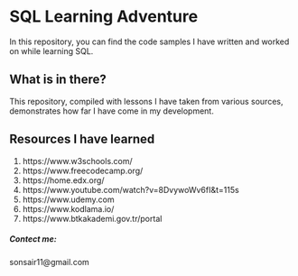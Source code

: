<h1>SQL Learning Adventure</h1>

<p>In this repository, you can find the code samples I have written and worked on while learning SQL.
</p>
<h2>What is in there?</h2>

<p>This repository, compiled with lessons I have taken from various sources, demonstrates how far I have come in my development.
</p>

<h2>Resources I have learned</h2>

<ol>
  <li>https://www.w3schools.com/</li>
  <li>https://www.freecodecamp.org/</li>
  <li>https://home.edx.org/</li>
  <li>https://www.youtube.com/watch?v=8DvywoWv6fI&t=115s</li>
  <li>https://www.udemy.com</li>
  <li>https://www.kodlama.io/</li>
  <li>https://www.btkakademi.gov.tr/portal</li>
</ol>


<h5>Contect me:</h5> 
 <p>sonsair11@gmail.com</p> 
  
